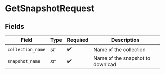 # GetSnapshotRequest


## Fields

| Field                            | Type                             | Required                         | Description                      |
| -------------------------------- | -------------------------------- | -------------------------------- | -------------------------------- |
| `collection_name`                | *str*                            | :heavy_check_mark:               | Name of the collection           |
| `snapshot_name`                  | *str*                            | :heavy_check_mark:               | Name of the snapshot to download |